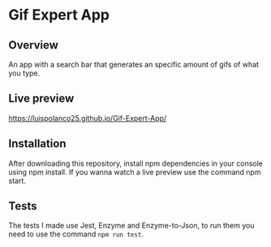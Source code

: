 # Gif Expert App

## Overview
An app with a search bar that generates an specific amount of gifs of what you type.

## Live preview 

https://luispolanco25.github.io/Gif-Expert-App/

## Installation

After downloading this repository, install npm dependencies in your console using npm install. If you wanna watch a live preview use the command npm start.

## Tests

The tests I made use Jest, Enzyme and Enzyme-to-Json, to run them you need to use the command `npm run test`.

